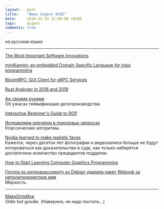 ```yaml
---
layout:   post
title:    "News digest #165"
date:     2018-12-24 12:00:00 +0200
tags:     digest
comments: true
---
```


_на русском языке_

----

[The Most Important Software Innovations](https://dwheeler.com/innovation/innovation.html)

[miniKanren: an embedded Domain Specific Language for logic programming](http://minikanren.org/)

[BloomRPC: GUI Client for gRPC Services](https://github.com/uw-labs/bloomrpc)

[Rust Analyzer in 2018 and 2019](https://ferrous-systems.com/blog/rust-analyzer-2019/)

[Ад своими руками](https://habr.com/post/433514/)<br/>
Об ужасах геймификации делопроизводства.

[Interactive Beginner's Guide to ROP](https://bordplate.no/blog/en/post/interactive-rop-tutorial/index.html)

[Исправляем опечатки в поисковых запросах](https://habr.com/company/joom/blog/433554/)<br/>
Классические алгоритмы.

[Nvidia learned to make realistic faces](https://www.youtube.com/watch?v=bIVU8UuHPKI)<br/>
Кажется, через десяток лет фотографии и видеозаписи больше не будут котироваться как доказательства в суде, как только наберётся достаточное количество прецедентов подделки.

[How to Start Learning Computer Graphics Programming](https://erkaman.github.io/posts/beginner_computer_graphics.html)

[Группа по антихарассменту из Debian удалила пакет Weboob за неполиткорректное имя](https://www.linux.org.ru/news/opensource/14685419)<br/>
Мерзость.

----

[MakeGirlsMoe](https://make.girls.moe/#/)<br/>
Oldie but goodie. (Наверное, не надо постить...)
